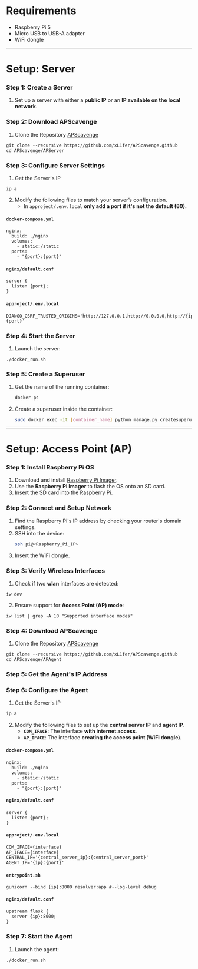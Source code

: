 # Requirements

- Raspberry Pi 5
- Micro USB to USB-A adapter
- WiFi dongle

---

# Setup: Server

### Step 1: Create a Server
1. Set up a server with either a **public IP** or an **IP available on the local network**.

### Step 2: Download APScavenge
1. Clone the Repository [APScavenge](https://github.com/xL1fer/APScavenge) 
```
git clone --recursive https://github.com/xL1fer/APScavenge.github
cd APScavenge/APServer
```

### Step 3: Configure Server Settings
1. Get the Server's IP
```
ip a
```
2. Modify the following files to match your server’s configuration. 
    - In `approject/.env.local` **only add a port if it's not the default (80).**

#### `docker-compose.yml`
```
nginx:
  build: ./nginx
  volumes:
    - static:/static
  ports:
    - "{port}:{port}"
```

#### `nginx/default.conf`
```
server {
  listen {port};
}
```

#### `approject/.env.local`
```
DJANGO_CSRF_TRUSTED_ORIGINS='http://127.0.0.1,http://0.0.0.0,http://{ip}:{port}'
```

### Step 4: Start the Server
1. Launch the server:
```
./docker_run.sh
```

### Step 5: Create a Superuser
1. Get the name of the running container:
   ```sh
   docker ps
   ```
2. Create a superuser inside the container:
   ```sh
   sudo docker exec -it [container_name] python manage.py createsuperuser
   ```

---

# Setup: Access Point (AP)

### Step 1: Install Raspberry Pi OS
1. Download and install [Raspberry Pi Imager](https://www.raspberrypi.com/software/).
2. Use the **Raspberry Pi Imager** to flash the OS onto an SD card.
3. Insert the SD card into the Raspberry Pi.

### Step 2: Connect and Setup Network
1. Find the Raspberry Pi's IP address by checking your router's domain settings.
2. SSH into the device:
   ```sh
   ssh pi@<Raspberry_Pi_IP>
   ```
3. Insert the WiFi dongle.

### Step 3: Verify Wireless Interfaces
1. Check if two **wlan** interfaces are detected:
```
iw dev
```

2. Ensure support for **Access Point (AP) mode**:
```
iw list | grep -A 10 "Supported interface modes"
```

### Step 4: Download APScavenge
1. Clone the Repository [APScavenge](https://github.com/xL1fer/APScavenge) 
```
git clone --recursive https://github.com/xL1fer/APScavenge.github
cd APScavenge/APAgent
```

### Step 5: Get the Agent's IP Address

### Step 6: Configure the Agent
1. Get the Server's IP
```sh
ip a
```
2. Modify the following files to set up the **central server IP** and **agent IP**.
    - **`COM_IFACE`**: The interface **with internet access**.
    - **`AP_IFACE`**: The interface **creating the access point (WiFi dongle)**.

#### `docker-compose.yml`
```
nginx:
  build: ./nginx
  volumes:
    - static:/static
  ports:
    - "{port}:{port}"
```

#### `nginx/default.conf`
```
server {
  listen {port};
}
```

#### `approject/.env.local`
```
COM_IFACE={interface}
AP_IFACE={interface}
CENTRAL_IP='{central_server_ip}:{central_server_port}'
AGENT_IP='{ip}:{port}'
```

#### `entrypoint.sh`
```
gunicorn --bind {ip}:8000 resolver:app #--log-level debug
```

#### `nginx/default.conf`
```
upstream flask {
  server {ip}:8000;
}
```

### Step 7: Start the Agent
1. Launch the agent:
```
./docker_run.sh
```

